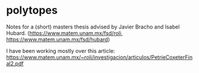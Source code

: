 # polytopes
Notes for a (short) masters thesis advised by Javier Bracho and Isabel Hubard. (https://www.matem.unam.mx/fsd/roli, https://www.matem.unam.mx/fsd/hubard)

I have been working mostly over this article: https://www.matem.unam.mx/~roli/investigacion/articulos/PetrieCoxeterFinal2.pdf

